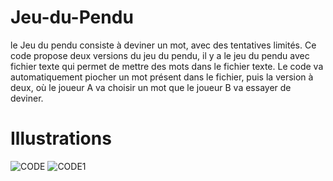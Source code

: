 # Jeu-du-Pendu
le Jeu du pendu consiste à deviner un mot, avec des tentatives limités.
Ce code propose deux versions du jeu du pendu, il y a le jeu du pendu avec fichier texte qui permet de mettre des mots dans le fichier texte. Le code va automatiquement
piocher un mot présent dans le fichier, puis la version à deux, où le joueur A va choisir un mot que le joueur B va essayer de deviner.


# Illustrations
![CODE](https://user-images.githubusercontent.com/121982969/210663390-9d174151-080f-4950-b6f4-b37b9a82b9d0.png)
![CODE1](https://user-images.githubusercontent.com/121982969/210663532-09654127-cacb-44a7-9226-0f7b4cbeff5d.png)
